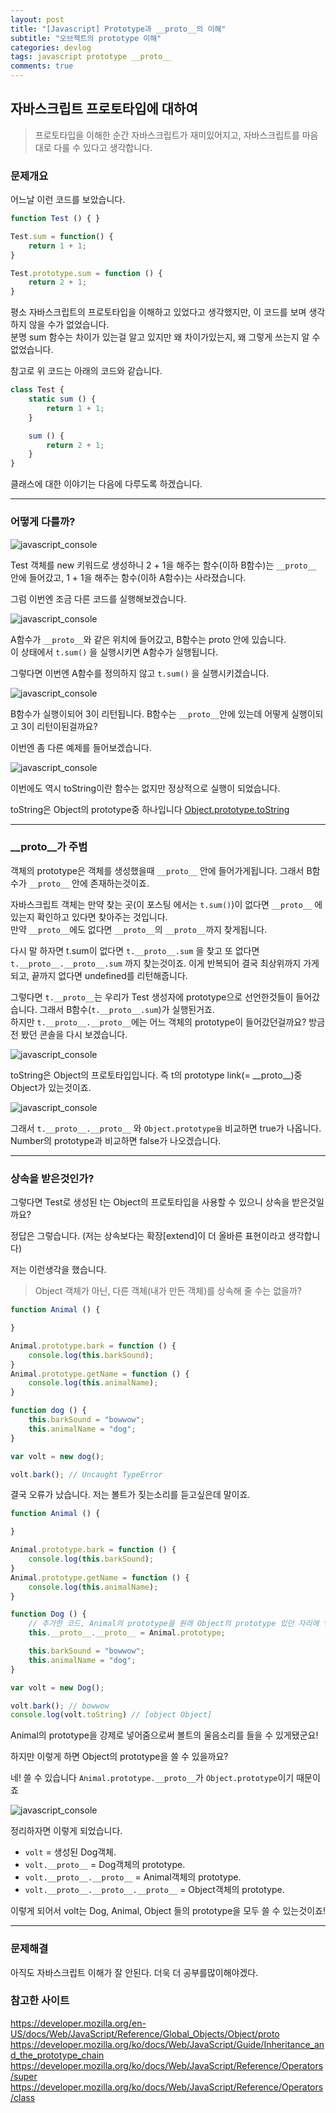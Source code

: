 ```yaml
---
layout: post
title: "[Javascript] Prototype과 __proto__의 이해"
subtitle: "오브젝트의 prototype 이해"
categories: devlog
tags: javascript prototype __proto__
comments: true
---
```


자바스크립트 프로토타입에 대하여
----------

> 프로토타입을 이해한 순간 자바스크립트가 재미있어지고, 자바스크립트를 마음대로 다룰 수 있다고 생각합니다.


### 문제개요

어느날 이런 코드를 보았습니다.

```javascript
function Test () { }

Test.sum = function() {
	return 1 + 1;
}

Test.prototype.sum = function () {
	return 2 + 1;
}
```

평소 자바스크립트의 프로토타입을 이해하고 있었다고 생각했지만, 이 코드를 보며 생각하지 않을 수가 없었습니다.  
분명 sum 함수는 차이가 있는걸 알고 있지만 왜 차이가있는지, 왜 그렇게 쓰는지 알 수 없었습니다.

참고로 위 코드는 아래의 코드와 같습니다.

```javascript
class Test {
	static sum () {
		return 1 + 1;
	}

	sum () {
		return 2 + 1;
	}
}
```
클래스에 대한 이야기는 다음에 다루도록 하겠습니다.


***

### 어떻게 다를까?

![javascript_console](https://jong-hui.github.io\assets\img\posts\prototype&__proto__\console1.png)

Test 객체를 new 키워드로 생성하니 2 + 1을 해주는 함수(이하 B함수)는 `__proto__` 안에 들어갔고, 1 + 1을 해주는 함수(이하 A함수)는 사라졌습니다.

그럼 이번엔 조금 다른 코드를 실행해보겠습니다.

![javascript_console](https://jong-hui.github.io\assets\img\posts\prototype&__proto__\console2.png)

A함수가 `__proto__`와 같은 위치에 들어갔고, B함수는 proto 안에 있습니다.  
이 상태에서 `t.sum()` 을 실행시키면 A함수가 실행됩니다.

그렇다면 이번엔 A함수를 정의하지 않고 `t.sum()` 을 실행시키겠습니다.

![javascript_console](https://jong-hui.github.io\assets\img\posts\prototype&__proto__\console3.png)

B함수가 실행이되어 3이 리턴됩니다. B함수는 `__proto__`안에 있는데 어떻게 실행이되고 3이 리턴이된걸까요?

이번엔 좀 다른 예제를 들어보겠습니다.

![javascript_console](https://jong-hui.github.io\assets\img\posts\prototype&__proto__\console4.png)

이번에도 역시 toString이란 함수는 없지만 정상적으로 실행이 되었습니다.

toString은 Object의 prototype중 하나입니다 [Object.prototype.toString](https://developer.mozilla.org/ko/docs/Web/JavaScript/Reference/Global_Objects/Object/toString)

***

### \_\_proto\_\_가 주범

객체의 prototype은 객체를 생성했을때 `__proto__` 안에 들어가게됩니다. 그래서 B함수가 `__proto__` 안에 존재하는것이죠.

자바스크립트 객체는 만약 찾는 곳(이 포스팅 에서는 `t.sum()`)이 없다면 `__proto__` 에 있는지 확인하고 있다면 찾아주는 것입니다.  
만약 `__proto__`에도 없다면 `__proto__`의 `__proto__`까지 찾게됩니다.

다시 말 하자면 t.sum이 없다면 `t.__proto__.sum` 을 찾고 또 없다면 `t.__proto__.__proto__.sum` 까지 찾는것이죠. 이게 반복되어 결국 최상위까지 가게되고, 끝까지 없다면 undefined를 리턴해줍니다.

그렇다면 `t.__proto__`는 우리가 Test 생성자에 prototype으로 선언한것들이 들어갔습니다. 그래서 B함수(`t.__proto__.sum`)가 실행된거죠.  
하지만 `t.__proto__.__proto__`에는 어느 객체의 prototype이 들어갔던걸까요? 방금전 봤던 콘솔을 다시 보겠습니다.

![javascript_console](https://jong-hui.github.io\assets\img\posts\prototype&__proto__\console4.png)

toString은 Object의 프로토타입입니다. 즉 t의 prototype link(= \_\_proto\_\_)중 Object가 있는것이죠.

![javascript_console](https://jong-hui.github.io\assets\img\posts\prototype&__proto__\console5.png)

그래서 `t.__proto__.__proto__` 와 `Object.prototype을` 비교하면 true가 나옵니다. Number의 prototype과 비교하면 false가 나오겠습니다.

***

### 상속을 받은것인가?

그렇다면 Test로 생성된 t는 Object의 프로토타입을 사용할 수 있으니 상속을 받은것일까요?

정답은 그렇습니다. (저는 상속보다는 확장[extend]이 더 올바른 표현이라고 생각합니다)

저는 이런생각을 했습니다.
> Object 객체가 아닌, 다른 객체(내가 만든 객체)를 상속해 줄 수는 없을까?

```javascript
function Animal () {

}

Animal.prototype.bark = function () {
	console.log(this.barkSound);
}
Animal.prototype.getName = function () {
	console.log(this.animalName);
}

function dog () {
	this.barkSound = "bowwow";
	this.animalName = "dog";
}

var volt = new dog();

volt.bark(); // Uncaught TypeError
```

결국 오류가 났습니다. 저는 볼트가 짖는소리를 듣고싶은데 말이죠.

```javascript
function Animal () {

}

Animal.prototype.bark = function () {
	console.log(this.barkSound);
}
Animal.prototype.getName = function () {
	console.log(this.animalName);
}

function Dog () {
	// 추가한 코드, Animal의 prototype을 원래 Object의 prototype 있던 자리에 넣습니다
	this.__proto__.__proto__ = Animal.prototype;

	this.barkSound = "bowwow";
	this.animalName = "dog";
}

var volt = new Dog();

volt.bark(); // bowwow
console.log(volt.toString) // [object Object]
```

Animal의 prototype을 강제로 넣어줌으로써 볼트의 울음소리를 들을 수 있게됐군요!

하지만 이렇게 하면 Object의 prototype을 쓸 수 있을까요?

네! 쓸 수 있습니다 `Animal.prototype.__proto__`가 `Object.prototype`이기 때문이죠

![javascript_console](https://jong-hui.github.io\assets\img\posts\prototype&__proto__\console6.png)

정리하자면 이렇게 되었습니다.

* `volt` = 생성된 Dog객체.
* `volt.__proto__` = Dog객체의 prototype.
* `volt.__proto__.__proto__` = Animal객체의 prototype.
* `volt.__proto__.__proto__.__proto__` = Object객체의 prototype.

이렇게 되어서 volt는 Dog, Animal, Object 들의 prototype을 모두 쓸 수 있는것이죠!

***

### 문제해결

아직도 자바스크립트 이해가 잘 안된다. 더욱 더 공부를많이해야겠다.


### 참고한 사이트

<https://developer.mozilla.org/en-US/docs/Web/JavaScript/Reference/Global_Objects/Object/proto>
<https://developer.mozilla.org/ko/docs/Web/JavaScript/Guide/Inheritance_and_the_prototype_chain>
<https://developer.mozilla.org/ko/docs/Web/JavaScript/Reference/Operators/super>
<https://developer.mozilla.org/ko/docs/Web/JavaScript/Reference/Operators/class>
